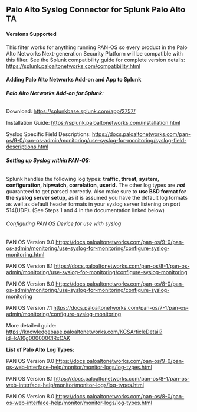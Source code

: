 ## Palo Alto Syslog Connector for Splunk Palo Alto TA

#### **Versions Supported**

This filter works for anything running PAN-OS so every product in the Palo Alto Networks Next-generation Security Platform will be compatible with this filter. See the Splunk compatibility guide for complete version details: https://splunk.paloaltonetworks.com/compatibility.html 

#### Adding Palo Alto Networks Add-on and App to Splunk

###### **Palo Alto Networks Add-on for Splunk:**

Download: https://splunkbase.splunk.com/app/2757/

Installation Guide: https://splunk.paloaltonetworks.com/installation.html

Syslog Specific Field Descriptions: https://docs.paloaltonetworks.com/pan-os/9-0/pan-os-admin/monitoring/use-syslog-for-monitoring/syslog-field-descriptions.html

###### **Setting up Syslog within PAN-OS:**

Splunk handles the following log types: **traffic, threat, system, configuration, hipwatch, correlation, userid.** The other log types are _**not**_ guaranteed to get parsed correctly. Also make sure to **use BSD format for the syslog server setup**, as it is assumed you have the default log formats as well as default header formats in your syslog server listening on port 514(UDP). (See Steps 1 and 4 in the documentation linked below)  

###### Configuring PAN OS Device for use with syslog

PAN OS Version 9.0 
https://docs.paloaltonetworks.com/pan-os/9-0/pan-os-admin/monitoring/use-syslog-for-monitoring/configure-syslog-monitoring.html

PAN OS Version 8.1 
https://docs.paloaltonetworks.com/pan-os/8-1/pan-os-admin/monitoring/use-syslog-for-monitoring/configure-syslog-monitoring

PAN OS Version 8.0
https://docs.paloaltonetworks.com/pan-os/8-0/pan-os-admin/monitoring/use-syslog-for-monitoring/configure-syslog-monitoring

PAN OS Version 7.1
https://docs.paloaltonetworks.com/pan-os/7-1/pan-os-admin/monitoring/configure-syslog-monitoring

More detailed guide: https://knowledgebase.paloaltonetworks.com/KCSArticleDetail?id=kA10g000000ClRxCAK

**List of Palo Alto Log Types:** 

PAN OS Version 9.0
https://docs.paloaltonetworks.com/pan-os/9-0/pan-os-web-interface-help/monitor/monitor-logs/log-types.html

PAN OS Version 8.1
https://docs.paloaltonetworks.com/pan-os/8-1/pan-os-web-interface-help/monitor/monitor-logs/log-types.html

PAN OS Version 8.0
https://docs.paloaltonetworks.com/pan-os/8-0/pan-os-web-interface-help/monitor/monitor-logs/log-types.html
